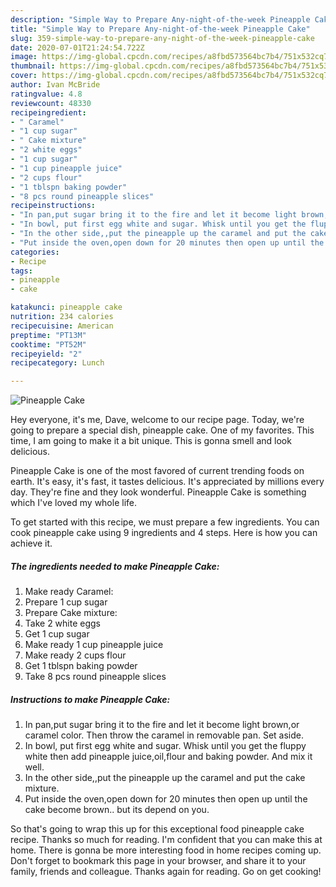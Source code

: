 ```yaml
---
description: "Simple Way to Prepare Any-night-of-the-week Pineapple Cake"
title: "Simple Way to Prepare Any-night-of-the-week Pineapple Cake"
slug: 359-simple-way-to-prepare-any-night-of-the-week-pineapple-cake
date: 2020-07-01T21:24:54.722Z
image: https://img-global.cpcdn.com/recipes/a8fbd573564bc7b4/751x532cq70/pineapple-cake-recipe-main-photo.jpg
thumbnail: https://img-global.cpcdn.com/recipes/a8fbd573564bc7b4/751x532cq70/pineapple-cake-recipe-main-photo.jpg
cover: https://img-global.cpcdn.com/recipes/a8fbd573564bc7b4/751x532cq70/pineapple-cake-recipe-main-photo.jpg
author: Ivan McBride
ratingvalue: 4.8
reviewcount: 48330
recipeingredient:
- " Caramel"
- "1 cup sugar"
- " Cake mixture"
- "2 white eggs"
- "1 cup sugar"
- "1 cup pineapple juice"
- "2 cups flour"
- "1 tblspn baking powder"
- "8 pcs round pineapple slices"
recipeinstructions:
- "In pan,put sugar bring it to the fire and let it become light brown,or caramel color. Then throw the caramel in removable pan. Set aside."
- "In bowl, put first egg white and sugar. Whisk until you get the fluppy white then add pineapple juice,oil,flour and baking powder. And mix it well."
- "In the other side,,put the pineapple up the caramel and put the cake mixture."
- "Put inside the oven,open down for 20 minutes then open up until the cake become brown.. but its depend on you."
categories:
- Recipe
tags:
- pineapple
- cake

katakunci: pineapple cake 
nutrition: 234 calories
recipecuisine: American
preptime: "PT13M"
cooktime: "PT52M"
recipeyield: "2"
recipecategory: Lunch

---
```



![Pineapple Cake](https://img-global.cpcdn.com/recipes/a8fbd573564bc7b4/751x532cq70/pineapple-cake-recipe-main-photo.jpg)

Hey everyone, it's me, Dave, welcome to our recipe page. Today, we're going to prepare a special dish, pineapple cake. One of my favorites. This time, I am going to make it a bit unique. This is gonna smell and look delicious.



Pineapple Cake is one of the most favored of current trending foods on earth. It's easy, it's fast, it tastes delicious. It's appreciated by millions every day. They're fine and they look wonderful. Pineapple Cake is something which I've loved my whole life.


To get started with this recipe, we must prepare a few ingredients. You can cook pineapple cake using 9 ingredients and 4 steps. Here is how you can achieve it.

<!--inarticleads1-->

##### The ingredients needed to make Pineapple Cake:

1. Make ready  Caramel:
1. Prepare 1 cup sugar
1. Prepare  Cake mixture:
1. Take 2 white eggs
1. Get 1 cup sugar
1. Make ready 1 cup pineapple juice
1. Make ready 2 cups flour
1. Get 1 tblspn baking powder
1. Take 8 pcs round pineapple slices




<!--inarticleads2-->

##### Instructions to make Pineapple Cake:

1. In pan,put sugar bring it to the fire and let it become light brown,or caramel color. Then throw the caramel in removable pan. Set aside.
1. In bowl, put first egg white and sugar. Whisk until you get the fluppy white then add pineapple juice,oil,flour and baking powder. And mix it well.
1. In the other side,,put the pineapple up the caramel and put the cake mixture.
1. Put inside the oven,open down for 20 minutes then open up until the cake become brown.. but its depend on you.




So that's going to wrap this up for this exceptional food pineapple cake recipe. Thanks so much for reading. I'm confident that you can make this at home. There is gonna be more interesting food in home recipes coming up. Don't forget to bookmark this page in your browser, and share it to your family, friends and colleague. Thanks again for reading. Go on get cooking!
